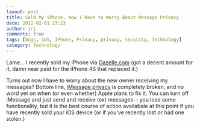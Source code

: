 ```yaml
---
layout: post
title: Sold My iPhone, Now I Have to Worry About Message Privacy
date: 2012-02-01 23:23
author: jrj
comments: true
tags: [bugs, iOS, IPhone, Privacy, privacy, security, Technology]
category: Technology
---
```

Lame... I recently sold my iPhone via <a href="http://gazelle.com/" target="_blank">Gazelle.com</a> (got a decent amount for it, damn near paid for the iPhone 4S that replaced it.)

Turns out now I have to worry about the new owner receiving my messages? Bottom line, <a href="http://privacycast.com/iphone-ios-privacy-bug-imessage-info-at-risk/">iMessage privacy</a> is completely broken, and no word yet on when (or even whether) Apple plans to fix it. You can turn off iMessage and just send and receive text messages-- you lose some functionality, but it is the best course of action availabale at this point if you have recently sold your iOS device (or if you've recently lost or had one stolen.)

